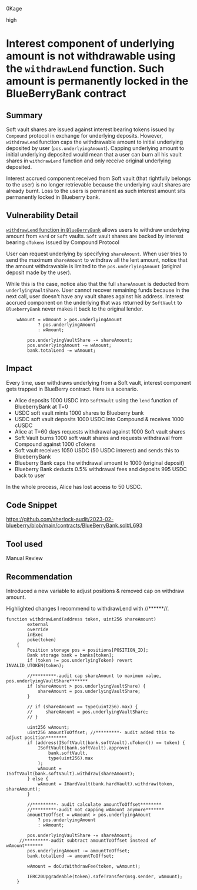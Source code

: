 0Kage

high

# Interest component of underlying amount is not withdrawable using the `withdrawLend` function. Such amount is permanently locked in the BlueBerryBank contract

## Summary
Soft vault shares are issued against interest bearing tokens issued by `Compound` protocol in exchange for underlying deposits. However, `withdrawLend` function caps the withdrawable amount to initial underlying deposited by user (`pos.underlyingAmount`). Capping underlying amount to initial underlying deposited would mean that a user can burn all his vault shares in `withdrawLend` function and only receive original underlying deposited.

Interest accrued component received from Soft vault (that rightfully belongs to the user) is no longer retrievable because the underlying vault shares are already burnt. Loss to the users is permanent as such interest amount sits permanently locked in Blueberry bank.

## Vulnerability Detail

[`withdrawLend` function in `BlueBerryBank`](https://github.com/sherlock-audit/2023-02-blueberry/blob/main/contracts/BlueBerryBank.sol#L669) allows users to withdraw underlying amount from `Hard` or `Soft` vaults. `Soft` vault shares are backed by interest bearing `cTokens` issued by Compound Protocol

User can request underlying by specifying `shareAmount`. When user tries to send the maximum `shareAmount` to withdraw all the lent amount, notice that the amount withdrawable is limited to the `pos.underlyingAmount` (original deposit made by the user).

While this is the case, notice also that the full `shareAmount` is deducted from `underlyingVaultShare`. User cannot recover remaining funds because in the next call, user doesn't have any vault shares against his address. Interest accrued component on the underlying that was returned by `SoftVault` to `BlueberryBank` never makes it back to the original lender.

```solidity
    wAmount = wAmount > pos.underlyingAmount
            ? pos.underlyingAmount
            : wAmount;

        pos.underlyingVaultShare -= shareAmount;
        pos.underlyingAmount -= wAmount;
        bank.totalLend -= wAmount;
```

## Impact
Every time, user withdraws underlying from a Soft vault, interest component gets trapped in BlueBerry contract. Here is a scenario.

- Alice deposits 1000 USDC into `SoftVault` using the `lend` function of BlueberryBank at T=0
- USDC soft vault mints 1000 shares to Blueberry bank
- USDC soft vault deposits 1000 USDC into Compound & receives 1000 cUSDC
- Alice at T=60 days requests withdrawal against 1000 Soft vault shares
- Soft Vault burns 1000 soft vault shares and requests withdrawal from Compound against 1000 cTokens
- Soft vault receives 1050 USDC (50 USDC interest) and sends this to BlueberryBank
- Blueberry Bank caps the withdrawal amount to 1000 (original deposit)
- Blueberry Bank deducts 0.5% withdrawal fees and deposits 995 USDC back to user

In the whole process, Alice has lost access to 50 USDC.

## Code Snippet
https://github.com/sherlock-audit/2023-02-blueberry/blob/main/contracts/BlueBerryBank.sol#L693

## Tool used
Manual Review

## Recommendation
Introduced a new variable to adjust positions & removed cap on withdraw amount.

Highlighted changes I recommend to withdrawLend with //******//.

```solidity
function withdrawLend(address token, uint256 shareAmount)
        external
        override
        inExec
        poke(token)
    {
        Position storage pos = positions[POSITION_ID];
        Bank storage bank = banks[token];
        if (token != pos.underlyingToken) revert INVALID_UTOKEN(token);
        
        //*********-audit cap shareAmount to maximum value, pos.underlyingVaultShare*******
        if (shareAmount > pos.underlyingVaultShare) {
            shareAmount = pos.underlyingVaultShare;
        }

        // if (shareAmount == type(uint256).max) {
        //     shareAmount = pos.underlyingVaultShare;
        // }        

        uint256 wAmount;
        uint256 amountToOffset; //*********- audit added this to adjust position********
        if (address(ISoftVault(bank.softVault).uToken()) == token) {
            ISoftVault(bank.softVault).approve(
                bank.softVault,
                type(uint256).max
            );
            wAmount = ISoftVault(bank.softVault).withdraw(shareAmount);
        } else {
            wAmount = IHardVault(bank.hardVault).withdraw(token, shareAmount);
        }

        //*********- audit calculate amountToOffset********
        //*********-audit not capping wAmount anymore*******
        amountToOffset = wAmount > pos.underlyingAmount
            ? pos.underlyingAmount
            : wAmount;

        pos.underlyingVaultShare -= shareAmount;
     //*********-audit subtract amountToOffset instead of wAmount*******
        pos.underlyingAmount -= amountToOffset;
        bank.totalLend -= amountToOffset;

        wAmount = doCutWithdrawFee(token, wAmount);

        IERC20Upgradeable(token).safeTransfer(msg.sender, wAmount);
    }
```


